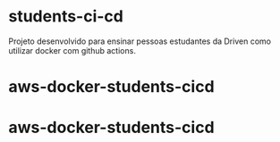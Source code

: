 # students-ci-cd

Projeto desenvolvido para ensinar pessoas estudantes da Driven como utilizar docker com github actions.
# aws-docker-students-cicd
# aws-docker-students-cicd
